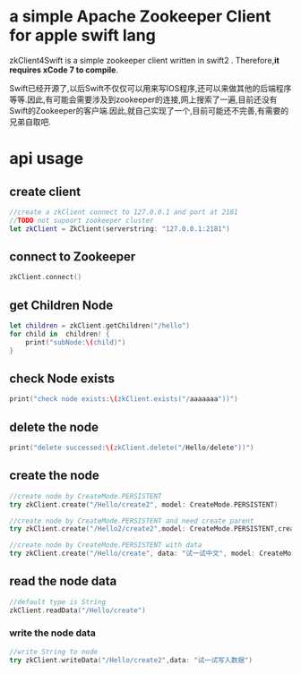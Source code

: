 # a simple Apache Zookeeper Client for apple swift lang

zkClient4Swift is a simple zookeeper client written in swift2 . Therefore,**it requires xCode 7 to compile**.

Swift已经开源了,以后Swift不仅仅可以用来写IOS程序,还可以来做其他的后端程序等等.因此,有可能会需要涉及到zookeeper的连接,网上搜索了一遍,目前还没有Swift的Zookeeper的客户端.因此,就自己实现了一个,目前可能还不完善,有需要的兄弟自取吧.

# api usage
## create client

```swift
//create a zkClient connect to 127.0.0.1 and port at 2181
//TODO not supoort zookeeper cluster
let zkClient = ZkClient(serverstring: "127.0.0.1:2181")
```

## connect to Zookeeper

```swift
zkClient.connect()
```

## get Children Node

```swift
let children = zkClient.getChildren("/hello")
for child in  children! {
    print("subNode:\(child)")
}
```

## check Node exists

```swift
print("check node exists:\(zkClient.exists("/aaaaaaa"))")
```

## delete the node

```swift
print("delete successed:\(zkClient.delete("/Hello/delete"))")
```

## create the node

```swift
//create node by CreateMode.PERSISTENT
try zkClient.create("/Hello/create2", model: CreateMode.PERSISTENT)

//create node by CreateMode.PERSISTENT and need create parent
try zkClient.create("/Hello2/create2",model: CreateMode.PERSISTENT,createParents:true)

//create node by CreateMode.PERSISTENT with data
try zkClient.create("/Hello/create", data: "试一试中文", model: CreateMode.PERSISTENT)
```

## read the node data

```swift
//default type is String
zkClient.readData("/Hello/create")
```
### write the node data

```swift
//write String to node
try zkClient.writeData("/Hello/create2",data: "试一试写入数据")
```

